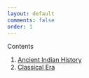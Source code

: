 ```yaml
---
layout: default
comments: false
order: 1
---
```


Contents

1. [Ancient Indian History](/ancient-indian-history/)
2. [Classical Era](/classical-era/)
